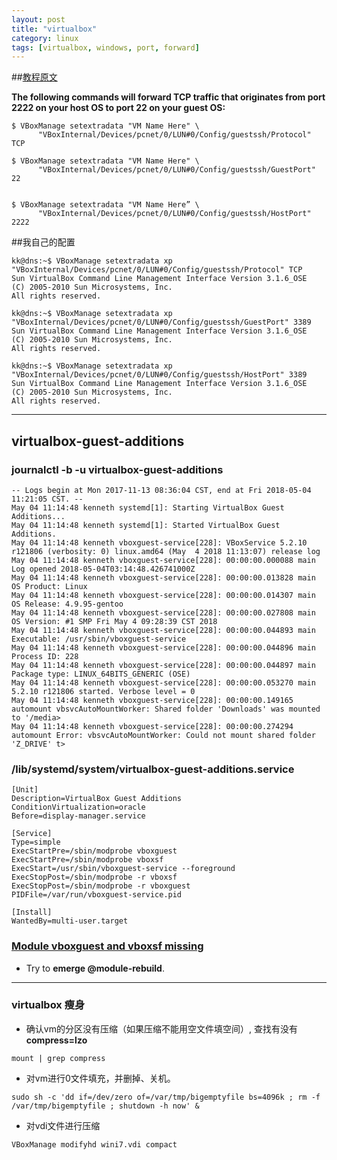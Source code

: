 ```yaml
---
layout: post
title: "virtualbox"
category: linux
tags: [virtualbox, windows, port, forward]
---
```


##[教程原文](http://www.linuxjournal.com/content/tech-tip-port-forwarding-virtualbox-vboxmanage)

**The following commands will forward TCP traffic that originates from port 2222 on your host OS to port 22 on your guest OS:**

```
$ VBoxManage setextradata "VM Name Here" \
      "VBoxInternal/Devices/pcnet/0/LUN#0/Config/guestssh/Protocol" TCP

$ VBoxManage setextradata "VM Name Here" \
      "VBoxInternal/Devices/pcnet/0/LUN#0/Config/guestssh/GuestPort" 22


$ VBoxManage setextradata "VM Name Here” \
      "VBoxInternal/Devices/pcnet/0/LUN#0/Config/guestssh/HostPort" 2222
```

##我自己的配置

```
kk@dns:~$ VBoxManage setextradata xp "VBoxInternal/Devices/pcnet/0/LUN#0/Config/guestssh/Protocol" TCP
Sun VirtualBox Command Line Management Interface Version 3.1.6_OSE
(C) 2005-2010 Sun Microsystems, Inc.
All rights reserved.

kk@dns:~$ VBoxManage setextradata xp "VBoxInternal/Devices/pcnet/0/LUN#0/Config/guestssh/GuestPort" 3389
Sun VirtualBox Command Line Management Interface Version 3.1.6_OSE
(C) 2005-2010 Sun Microsystems, Inc.
All rights reserved.

kk@dns:~$ VBoxManage setextradata xp "VBoxInternal/Devices/pcnet/0/LUN#0/Config/guestssh/HostPort" 3389
Sun VirtualBox Command Line Management Interface Version 3.1.6_OSE
(C) 2005-2010 Sun Microsystems, Inc.
All rights reserved.
```


---

## virtualbox-guest-additions


### journalctl -b -u virtualbox-guest-additions

```
-- Logs begin at Mon 2017-11-13 08:36:04 CST, end at Fri 2018-05-04 11:21:05 CST. --
May 04 11:14:48 kenneth systemd[1]: Starting VirtualBox Guest Additions...
May 04 11:14:48 kenneth systemd[1]: Started VirtualBox Guest Additions.
May 04 11:14:48 kenneth vboxguest-service[228]: VBoxService 5.2.10 r121806 (verbosity: 0) linux.amd64 (May  4 2018 11:13:07) release log
May 04 11:14:48 kenneth vboxguest-service[228]: 00:00:00.000088 main     Log opened 2018-05-04T03:14:48.426741000Z
May 04 11:14:48 kenneth vboxguest-service[228]: 00:00:00.013828 main     OS Product: Linux
May 04 11:14:48 kenneth vboxguest-service[228]: 00:00:00.014307 main     OS Release: 4.9.95-gentoo
May 04 11:14:48 kenneth vboxguest-service[228]: 00:00:00.027808 main     OS Version: #1 SMP Fri May 4 09:28:39 CST 2018
May 04 11:14:48 kenneth vboxguest-service[228]: 00:00:00.044893 main     Executable: /usr/sbin/vboxguest-service
May 04 11:14:48 kenneth vboxguest-service[228]: 00:00:00.044896 main     Process ID: 228
May 04 11:14:48 kenneth vboxguest-service[228]: 00:00:00.044897 main     Package type: LINUX_64BITS_GENERIC (OSE)
May 04 11:14:48 kenneth vboxguest-service[228]: 00:00:00.053270 main     5.2.10 r121806 started. Verbose level = 0
May 04 11:14:48 kenneth vboxguest-service[228]: 00:00:00.149165 automount vbsvcAutoMountWorker: Shared folder 'Downloads' was mounted to '/media>
May 04 11:14:48 kenneth vboxguest-service[228]: 00:00:00.274294 automount Error: vbsvcAutoMountWorker: Could not mount shared folder 'Z_DRIVE' t>
```

###  /lib/systemd/system/virtualbox-guest-additions.service 

```
[Unit]
Description=VirtualBox Guest Additions
ConditionVirtualization=oracle
Before=display-manager.service

[Service]
Type=simple
ExecStartPre=/sbin/modprobe vboxguest
ExecStartPre=/sbin/modprobe vboxsf
ExecStart=/usr/sbin/vboxguest-service --foreground
ExecStopPost=/sbin/modprobe -r vboxsf
ExecStopPost=/sbin/modprobe -r vboxguest
PIDFile=/var/run/vboxguest-service.pid

[Install]
WantedBy=multi-user.target

```

### [Module vboxguest and vboxsf missing](https://forums.gentoo.org/viewtopic-t-1038758-start-0.html)


+ Try to **emerge @module-rebuild**.

---

### virtualbox 瘦身


+ 确认vm的分区没有压缩（如果压缩不能用空文件填空间）, 查找有没有**compress=lzo**

```
mount | grep compress

```

+ 对vm进行0文件填充，并删掉、关机。

```
sudo sh -c 'dd if=/dev/zero of=/var/tmp/bigemptyfile bs=4096k ; rm -f /var/tmp/bigemptyfile ; shutdown -h now' &
```


+ 对vdi文件进行压缩

```
VBoxManage modifyhd wini7.vdi compact
```
